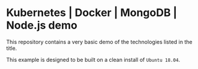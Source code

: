 # Kubernetes | Docker | MongoDB | Node.js demo

This repository contains a very basic demo of the technologies listed in the title.

This example is designed to be built on a clean install of `Ubuntu 18.04`.